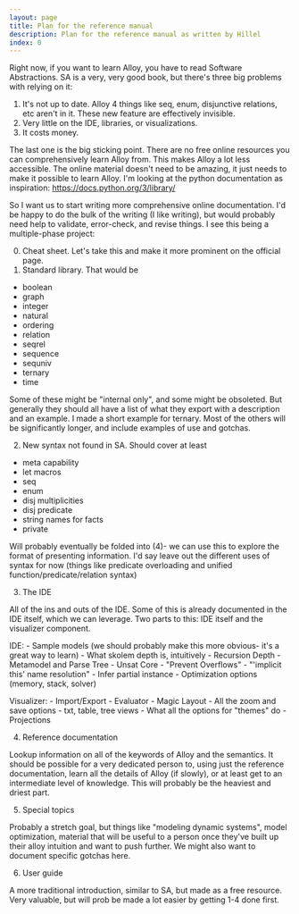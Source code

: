 ```yaml
---
layout: page
title: Plan for the reference manual
description: Plan for the reference manual as written by Hillel
index: 0
---
```



Right now, if you want to learn Alloy, you have to read Software Abstractions. SA is a very, very good book, but there's three big problems with relying on it:

1. It's not up to date. Alloy 4 things like seq, enum, disjunctive relations, etc aren't in it. These new feature are effectively invisible.
2. Very little on the IDE, libraries, or visualizations.
3. It costs money.

The last one is the big sticking point. There are no free online resources you can comprehensively learn Alloy from. This makes Alloy a lot less accessible. The online material doesn't need to be amazing, it just needs to make it possible to learn Alloy. I'm looking at the python documentation as inspiration: https://docs.python.org/3/library/ 

So I want us to start writing more comprehensive online documentation. I'd be happy to do the bulk of the writing (I like writing), but would probably need help to validate, error-check, and revise things.  I see this being a multiple-phase project:

0. Cheat sheet. Let's take this and make it more prominent on the official page.
1. Standard library. That would be
  - boolean
  - graph
  - integer
  - natural
  - ordering
  - relation
  - seqrel
  - sequence
  - sequniv
  - ternary
  - time

Some of these might be "internal only", and some might be obsoleted. But generally they should all have a list of what they export with a description and an example. I made a short example for ternary. Most of the others will be significantly longer, and include examples of use and gotchas.

2. New syntax not found in SA. Should cover at least
  - meta capability
  - let macros
  - seq
  - enum
  - disj multiplicities
  - disj predicate
  - string names for facts
  - private

Will probably eventually be folded into (4)- we can use this to explore the format of presenting information. I'd say leave out the different uses of syntax for now (things like predicate overloading and unified function/predicate/relation syntax)

3. The IDE

All of the ins and outs of the IDE. Some of this is already documented in the IDE itself, which we can leverage. Two parts to this: IDE itself and the visualizer component.

  IDE:
	- Sample models (we should probably make this more obvious- it's a great way to learn)
	- What skolem depth is, intuitively
	- Recursion Depth
	- Metamodel and Parse Tree
	- Unsat Core
	- "Prevent Overflows"
	- "'implicit this' name resolution"
	-  Infer partial instance
	- Optimization options (memory, stack, solver)

  Visualizer:
	- Import/Export
	- Evaluator
	- Magic Layout
	- All the zoom and save options
	- txt, table, tree views
	- What all the options for "themes" do
	- Projections

4. Reference documentation

Lookup information on all of the keywords of Alloy and the semantics. It should be possible for a very dedicated person to, using just the reference documentation, learn all the details of Alloy (if slowly), or at least get to an intermediate level of knowledge. This will probably be the heaviest and driest part.

5. Special topics

Probably a stretch goal, but things like "modeling dynamic systems", model optimization, material that will be useful to a person once they've built up their alloy intuition and want to push further. We might also want to document specific gotchas here.

6. User guide

A more traditional introduction, similar to SA, but made as a free resource. Very valuable, but will prob be made a lot easier by getting 1-4 done first.



